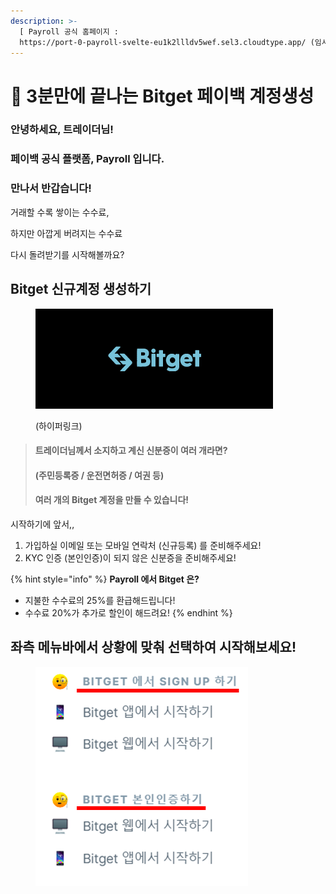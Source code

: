 ```yaml
---
description: >-
  [ Payroll 공식 홈페이지 :
  https://port-0-payroll-svelte-eu1k2llldv5wef.sel3.cloudtype.app/ (임시) ]
---
```


# 👋 3분만에 끝나는 Bitget 페이백 계정생성

### &#x20;안녕하세요, 트레이더님!&#x20;

### 페이백  공식 플랫폼,   Payroll 입니다. &#x20;

### 만나서 반갑습니다!



거래할 수록 쌓이는 수수료,&#x20;

하지만 아깝게 버려지는 수수료&#x20;

다시 돌려받기를 시작해볼까요?



## Bitget 신규계정 생성하기

<div align="left">

<figure><img src=".gitbook/assets/Market_bitget_logo.png" alt=""><figcaption><p>(하이퍼링크)</p></figcaption></figure>

</div>

> #### **트레이더님께서 소지하고 계신 신분증이 여러 개라면?**&#x20;
>
> #### **(주민등록증 / 운전면허증 / 여권 등)**
>
> #### **여러 개의 Bitget 계정을 만들 수 있습니다!**

시작하기에 앞서,,

1. 가입하실 이메일 또는 모바일 연락처 (신규등록) 를 준비해주세요!
2. KYC 인증 (본인인증)이 되지 않은 신분증을 준비해주세요!

{% hint style="info" %}
**Payroll 에서 Bitget 은?**

* 지불한 수수료의 25%를 환급해드립니다!
* 수수료 20%가 추가로 할인이 해드려요!
{% endhint %}



## 좌측 메뉴바에서 상황에 맞춰 선택하여 시작해보세요!

<figure><img src=".gitbook/assets/sdfgbhgfreswdcvbgfdfvbgvfdesdcvbn.png" alt="" width="340"><figcaption></figcaption></figure>
